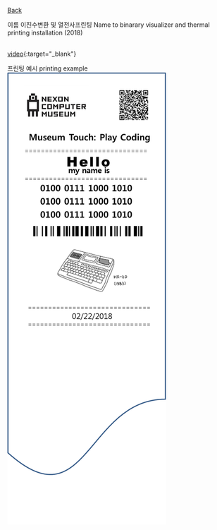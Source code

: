 [Back](../index.md)

이름 이진수변환 및 열전사프린팅 Name to binarary visualizer and thermal printing installation (2018)<br><br>
  

   
[video](https://drive.google.com/file/d/1e2rGc_futrYHMsClwydtaxQa6nLCU-vW/view?usp=sharing){:target="_blank"}  
  
프린팅 예시 printing example  
![](../img/n2b_printing_example.png)  
